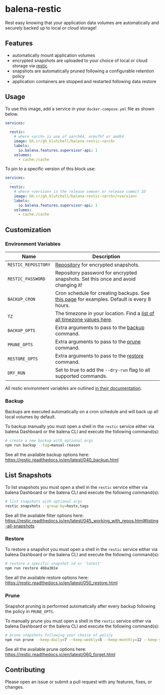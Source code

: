 # balena-restic

Rest easy knowing that your application data volumes are automatically and securely backed up to local or cloud storage!

## Features

- automatically mount application volumes
- encrypted snapshots are uploaded to your choice of local or cloud storage via [restic](https://restic.net/)
- snapshots are automatically pruned following a configurable retention policy
- application containers are stopped and restarted following data restore

## Usage

To use this image, add a service in your `docker-compose.yml` file as shown below.

```yml
services:
  ...
  restic:
    # where <arch> is one of aarch64, armv7hf or amd64
    image: bh.cr/gh_klutchell/balena-restic-<arch>
    labels:
      io.balena.features.supervisor-api: 1
    volumes:
      - cache:/cache
```

To pin to a specific version of this block use:

```yml
services:
  ...
  restic:
    # where <version> is the release semver or release commit ID
    image: bh.cr/gh_klutchell/balena-restic-<arch>/<version>
    labels:
      io.balena.features.supervisor-api: 1
    volumes:
      - cache:/cache
```

## Customization

### Environment Variables

| Name                | Description                                                                                                                             |
| ------------------- | --------------------------------------------------------------------------------------------------------------------------------------- |
| `RESTIC_REPOSITORY` | [Repository](https://restic.readthedocs.io/en/latest/030_preparing_a_new_repo.html) for encrypted snapshots.                            |
| `RESTIC_PASSWORD`   | Repository password for encrypted snapshots. Set this once and avoid changing it!                                                       |
| `BACKUP_CRON`       | Cron schedule for creating backups. See [this page](https://crontab.guru/examples.html) for examples. Default is every 8 hours.         |
| `TZ`                | The timezone in your location. Find a [list of all timezone values here](https://en.wikipedia.org/wiki/List_of_tz_database_time_zones). |
| `BACKUP_OPTS`       | Extra arguments to pass to the [backup](#backup) command.                                                                               |
| `PRUNE_OPTS`        | Extra arguments to pass to the [prune](#prune) command.                                                                                 |
| `RESTORE_OPTS`      | Extra arguments to pass to the [restore](#restore) command.                                                                             |
| `DRY_RUN`           | Set to true to add the `--dry-run` flag to all supported commands.                                                                      |

All restic environment variables are outlined [in their documentation](https://restic.readthedocs.io/en/latest/040_backup.html#environment-variables).

### Backup

Backups are executed automatically on a cron schedule and will back up all local volumes by default.

To backup manually you must open a shell in the `restic` service either via balena Dashboard or the balena CLI
and execute the following command(s):

```bash
# create a new backup with optional args
npm run backup --tag=manual-reason
```

See all the available backup options here: <https://restic.readthedocs.io/en/latest/040_backup.html>

## List Snapshots

To list snapshots you must open a shell in the `restic` service either via balena Dashboard or the balena CLI
and execute the following command(s):

```bash
# list snapshots with optional args
restic snapshots --group-by=hosts,tags
```

See all the available filter options here: <https://restic.readthedocs.io/en/latest/045_working_with_repos.html#listing-all-snapshots>

### Restore

To restore a snapshot you must open a shell in the `restic` service either via balena Dashboard or the balena CLI
and execute the following command(s):

```bash
# restore a specific snapshot id or 'latest'
npm run restore 4bba301e
```

See all the available restore options here: <https://restic.readthedocs.io/en/latest/050_restore.html>

### Prune

Snapshot pruning is performed automatically after every backup following the policy in `PRUNE_OPTS`.

To manually prune you must open a shell in the `restic` service either via balena Dashboard or the balena CLI
and execute the following command(s):

```bash
# prune snapshots following your choice of policy
npm run prune --keep-daily=7 --keep-weekly=5 --keep-monthly=12 --keep-yearly=75 --dry-run
```

See all the available prune options here: <https://restic.readthedocs.io/en/latest/060_forget.html>

## Contributing

Please open an issue or submit a pull request with any features, fixes, or changes.
